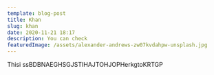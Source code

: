 ```yaml
---
template: blog-post
title: Khan
slug: khan
date: 2020-11-21 18:17
description: You can check
featuredImage: /assets/alexander-andrews-zw07kvdahpw-unsplash.jpg
---
```

Thisi ssBDBNAEGHSGJSTIHAJTOHJOPHerkgtoKRTGP